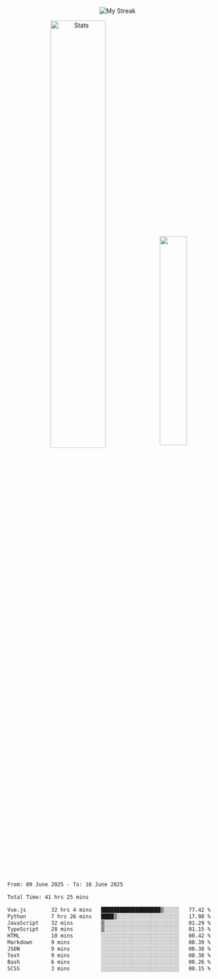 <p align="center">
<picture>
  <source media="(prefers-color-scheme: dark)" srcset="http://github-readme-streak-stats.herokuapp.com?user=semolik&theme=dark&hide_border=true&background=DD272700">
  <img alt="My Streak" src="http://github-readme-streak-stats.herokuapp.com?user=semolik&hide_border=true">
</picture>
</p>
<div align="center">
  <picture>
    <source media="(prefers-color-scheme: dark)" srcset="https://github-readme-stats.vercel.app/api?username=semolik&show_icons=true&bg_color=DD272700&hide_border=true&theme=dark">
        <img alt="Stats" src="https://github-readme-stats.vercel.app/api?username=semolik&show_icons=true&bg_color=DD272700&hide_border=true" width="50%" >
  </picture>
  <sup>
  <picture>
  <source media="(prefers-color-scheme: dark)" srcset="https://github-readme-stats.vercel.app/api/top-langs/?username=semolik&layout=compact&hide_border=true&bg_color=DD272700&theme=dark">
  <img src="https://github-readme-stats.vercel.app/api/top-langs/?username=semolik&layout=compact&hide_border=true" width="35%" />
  </picture>
  </sup>
</div>
<!--START_SECTION:waka-->

```txt
From: 09 June 2025 - To: 16 June 2025

Total Time: 41 hrs 25 mins

Vue.js        32 hrs 4 mins   ███████████████████▒░░░░░   77.42 %
Python        7 hrs 26 mins   ████▒░░░░░░░░░░░░░░░░░░░░   17.98 %
JavaScript    32 mins         ▒░░░░░░░░░░░░░░░░░░░░░░░░   01.29 %
TypeScript    28 mins         ▒░░░░░░░░░░░░░░░░░░░░░░░░   01.15 %
HTML          10 mins         ░░░░░░░░░░░░░░░░░░░░░░░░░   00.42 %
Markdown      9 mins          ░░░░░░░░░░░░░░░░░░░░░░░░░   00.39 %
JSON          9 mins          ░░░░░░░░░░░░░░░░░░░░░░░░░   00.38 %
Text          9 mins          ░░░░░░░░░░░░░░░░░░░░░░░░░   00.38 %
Bash          6 mins          ░░░░░░░░░░░░░░░░░░░░░░░░░   00.26 %
SCSS          3 mins          ░░░░░░░░░░░░░░░░░░░░░░░░░   00.15 %
```

<!--END_SECTION:waka-->


